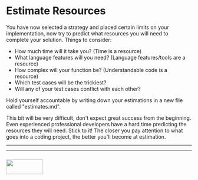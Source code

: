 # Estimate Resources

You have now selected a strategy and placed certain limits on your implementation, now try to predict what resources you will need to complete your solution.  Things to consider:
* How much time will it take you? (Time is a resource)
* What language features will you need? (Language features/tools are a resource)
* How complex will your function be? (Understandable code is a resource)
* Which test cases will be the trickiest? 
* Will any of your test cases conflict with each other?

Hold yourself accountable by writing down your estimations in a new file called "estimates.md".

This bit will be very difficult, don't expect great success from the beginning. Even experienced professional developers have a hard time predicting the resources they will need.  Stick to it! The closer you pay attention to what goes into a coding project, the better you'll become at estimation.


___
___
### <a href="http://elewa.education/blog" target="_blank"><img src="https://user-images.githubusercontent.com/18554853/34921062-506450ae-f97d-11e7-875f-6feeb26ad72d.png" width="100" height="40"/></a>